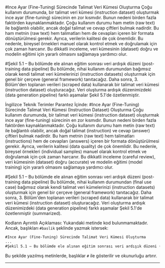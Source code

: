 #Ince Ayar (Fine-Tuning) Sürecinde Talimat Veri Kümesi Oluşturma
Çoğu kullanım durumunda, bir talimat veri kümesi (instruction dataset) oluşturmak ince ayar (fine-tuning) sürecinin en zor kısmıdır. Bunun nedeni birden fazla faktörden kaynaklanmaktadır. Çoğu kullanım durumu ham metin (raw text) ile bağlantılı olabilir, ancak doğal talimat ve cevap çiftleri bulmak nadirdir. Bu ham metnin (raw text) hem talimatları hem de cevapları içeren bir formata dönüştürülmesi gerekir. Ayrıca, verilerin kalitesi de çok önemlidir. Bu nedenle, bireysel örnekleri manuel olarak kontrol etmek ve doğrulamak için çok zaman harcanır. Bu dikkatli inceleme, veri kümesinin (dataset) doğru ve modelin eğitimi için yararlı olmasını sağlamaya yardımcı olur.

#Şekil 5.1 – Bu bölümde ele alınan eğitim sonrası veri ardışık düzeni (post-training data pipeline)
Bu bölümde, nihai kullanım durumundan bağımsız olarak kendi talimat veri kümelerinizi (instruction datasets) oluşturmak için genel bir çerçeve (general framework) tanıtacağız. Daha sonra, 3. Bölüm'den toplanan verileri (scraped data) kullanarak bir talimat veri kümesi (instruction dataset) oluşturacağız. Veri oluşturma ardışık düzenimizdeki (data generation pipeline) farklı aşamalar Şekil 5.1'de özetlenmiştir.

İngilizce Teknik Terimler Parantez İçinde:
#Ince Ayar (Fine-Tuning) Sürecinde Talimat Veri Kümesi (Instruction Dataset) Oluşturma
Çoğu kullanım durumunda, bir talimat veri kümesi (instruction dataset) oluşturmak ince ayar (fine-tuning) sürecinin en zor kısmıdır. Bunun nedeni birden fazla faktörden kaynaklanmaktadır. Çoğu kullanım durumu ham metin (raw text) ile bağlantılı olabilir, ancak doğal talimat (instruction) ve cevap (answer) çiftleri bulmak nadirdir. Bu ham metnin (raw text) hem talimatları (instructions) hem de cevapları (answers) içeren bir formata dönüştürülmesi gerekir. Ayrıca, verilerin kalitesi (data quality) de çok önemlidir. Bu nedenle, bireysel örnekleri (individual samples) manuel olarak kontrol etmek ve doğrulamak için çok zaman harcanır. Bu dikkatli inceleme (careful review), veri kümesinin (dataset) doğru (accurate) ve modelin eğitimi (model training) için yararlı olmasını sağlamaya yardımcı olur.

#Şekil 5.1 – Bu bölümde ele alınan eğitim sonrası veri ardışık düzeni (post-training data pipeline)
Bu bölümde, nihai kullanım durumundan (final use case) bağımsız olarak kendi talimat veri kümelerinizi (instruction datasets) oluşturmak için genel bir çerçeve (general framework) tanıtacağız. Daha sonra, 3. Bölüm'den toplanan verileri (scraped data) kullanarak bir talimat veri kümesi (instruction dataset) oluşturacağız. Veri oluşturma ardışık düzenimizdeki (data generation pipeline) farklı aşamalar Şekil 5.1'de özetlenmiştir (summarized).

Kodların Ayrıntılı Açıklaması:
Yukarıdaki metinde kod bulunmamaktadır. Ancak, başlıkları `#baslik` şeklinde yazmak istersek:
```markdown
#Ince Ayar (Fine-Tuning) Sürecinde Talimat Veri Kümesi Oluşturma
...
#Şekil 5.1 – Bu bölümde ele alınan eğitim sonrası veri ardışık düzeni (post-training data pipeline)
```
Bu şekilde yazılmış metinlerde, başlıklar `#` ile gösterilir ve okunurluğu artırır.

---

